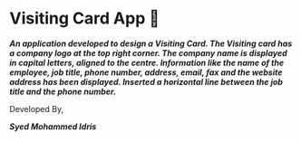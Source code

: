 # Visiting Card App 📇

***An application developed to design a Visiting Card. The Visiting card has a
company logo at the top right corner. The company name is displayed in
capital letters, aligned to the centre. Information like the name of the employee, job
title, phone number, address, email, fax and the website address has been displayed.
Inserted a horizontal line between the job title and the phone number.***

Developed By,

***Syed Mohammed Idris***

